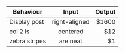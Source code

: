 | Behaviour       | Input           |  Output |
| ------------- |:-------------:| -----:|
|Display post       | right-aligned | $1600 |
| col 2 is      | centered      |   $12 |
| zebra stripes | are neat      |    $1 |
